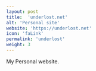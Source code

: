 ```yaml
---
layout: post
title:  'underlost.net'
alt: 'Personal site'
website: 'https://underlost.net'
icon: 'faLink'
permalink: 'underlost'
weight: 3
---
```


My Personal website.
